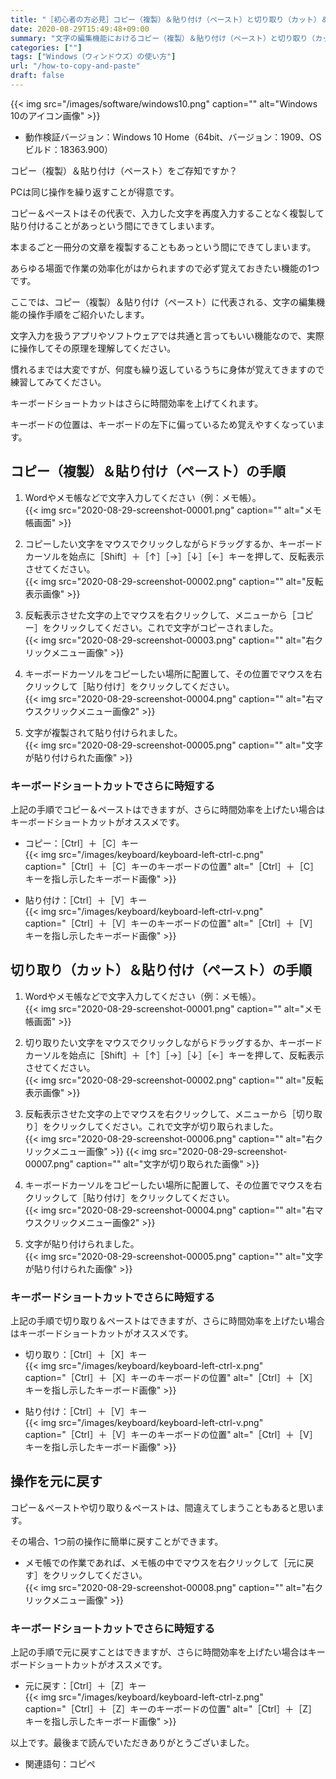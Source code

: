 ```yaml
---
title: "［初心者の方必見］コピー（複製）＆貼り付け（ペースト）と切り取り（カット）＆貼り付け（ペースト）をする方法"
date: 2020-08-29T15:49:48+09:00
summary: "文字の編集機能におけるコピー（複製）＆貼り付け（ペースト）と切り取り（カット）＆貼り付け（ペースト）の手順をご紹介いたします。"
categories: [""]
tags: ["Windows（ウィンドウズ）の使い方"]
url: "/how-to-copy-and-paste"
draft: false
---
```


{{< img src="/images/software/windows10.png" caption="" alt="Windows 10のアイコン画像" >}}

- 動作検証バージョン：Windows 10 Home（64bit、バージョン：1909、OSビルド：18363.900）

コピー（複製）＆貼り付け（ペースト）をご存知ですか？

PCは同じ操作を繰り返すことが得意です。

コピー＆ペーストはその代表で、入力した文字を再度入力することなく複製して貼り付けることがあっという間にできてしまいます。

本まるごと一冊分の文章を複製することもあっという間にできてしまいます。

あらゆる場面で作業の効率化がはかられますので必ず覚えておきたい機能の1つです。

ここでは、コピー（複製）＆貼り付け（ペースト）に代表される、文字の編集機能の操作手順をご紹介いたします。

文字入力を扱うアプリやソフトウェアでは共通と言ってもいい機能なので、実際に操作してその原理を理解してください。

慣れるまでは大変ですが、何度も繰り返しているうちに身体が覚えてきますので練習してみてください。

キーボードショートカットはさらに時間効率を上げてくれます。

キーボードの位置は、キーボードの左下に偏っているため覚えやすくなっています。

## コピー（複製）＆貼り付け（ペースト）の手順

1. Wordやメモ帳などで文字入力してください（例：メモ帳）。  
{{< img src="2020-08-29-screenshot-00001.png" caption="" alt="メモ帳画面" >}}

2. コピーしたい文字をマウスでクリックしながらドラッグするか、キーボードカーソルを始点に［Shift］＋［↑］［→］［↓］［←］キーを押して、反転表示させてください。  
{{< img src="2020-08-29-screenshot-00002.png" caption="" alt="反転表示画像" >}}

3. 反転表示させた文字の上でマウスを右クリックして、メニューから［コピー］をクリックしてください。これで文字がコピーされました。  
{{< img src="2020-08-29-screenshot-00003.png" caption="" alt="右クリックメニュー画像" >}}

4. キーボードカーソルをコピーしたい場所に配置して、その位置でマウスを右クリックして［貼り付け］をクリックしてください。  
{{< img src="2020-08-29-screenshot-00004.png" caption="" alt="右マウスクリックメニュー画像2" >}}

5. 文字が複製されて貼り付けられました。  
{{< img src="2020-08-29-screenshot-00005.png" caption="" alt="文字が貼り付けられた画像" >}}

### キーボードショートカットでさらに時短する

上記の手順でコピー＆ペーストはできますが、さらに時間効率を上げたい場合はキーボードショートカットがオススメです。

 - コピー：［Ctrl］＋［C］キー  
{{< img src="/images/keyboard/keyboard-left-ctrl-c.png" caption="［Ctrl］＋［C］キーのキーボードの位置" alt="［Ctrl］＋［C］キーを指し示したキーボード画像" >}}

 - 貼り付け：［Ctrl］＋［V］キー  
{{< img src="/images/keyboard/keyboard-left-ctrl-v.png" caption="［Ctrl］＋［V］キーのキーボードの位置" alt="［Ctrl］＋［V］キーを指し示したキーボード画像" >}}

## 切り取り（カット）＆貼り付け（ペースト）の手順

1. Wordやメモ帳などで文字入力してください（例：メモ帳）。  
{{< img src="2020-08-29-screenshot-00001.png" caption="" alt="メモ帳画面" >}}

2. 切り取りたい文字をマウスでクリックしながらドラッグするか、キーボードカーソルを始点に［Shift］＋［↑］［→］［↓］［←］キーを押して、反転表示させてください。  
{{< img src="2020-08-29-screenshot-00002.png" caption="" alt="反転表示画像" >}}

3. 反転表示させた文字の上でマウスを右クリックして、メニューから［切り取り］をクリックしてください。これで文字が切り取られました。  
{{< img src="2020-08-29-screenshot-00006.png" caption="" alt="右クリックメニュー画像" >}}
{{< img src="2020-08-29-screenshot-00007.png" caption="" alt="文字が切り取られた画像" >}}

4. キーボードカーソルをコピーしたい場所に配置して、その位置でマウスを右クリックして［貼り付け］をクリックしてください。  
{{< img src="2020-08-29-screenshot-00004.png" caption="" alt="右マウスクリックメニュー画像2" >}}

5. 文字が貼り付けられました。  
{{< img src="2020-08-29-screenshot-00005.png" caption="" alt="文字が貼り付けられた画像" >}}

### キーボードショートカットでさらに時短する

上記の手順で切り取り＆ペーストはできますが、さらに時間効率を上げたい場合はキーボードショートカットがオススメです。

 - 切り取り：［Ctrl］＋［X］キー  
{{< img src="/images/keyboard/keyboard-left-ctrl-x.png" caption="［Ctrl］＋［X］キーのキーボードの位置" alt="［Ctrl］＋［X］キーを指し示したキーボード画像" >}}

 - 貼り付け：［Ctrl］＋［V］キー  
{{< img src="/images/keyboard/keyboard-left-ctrl-v.png" caption="［Ctrl］＋［V］キーのキーボードの位置" alt="［Ctrl］＋［V］キーを指し示したキーボード画像" >}}

## 操作を元に戻す

コピー＆ペーストや切り取り＆ペーストは、間違えてしまうこともあると思います。

その場合、1つ前の操作に簡単に戻すことができます。

- メモ帳での作業であれば、メモ帳の中でマウスを右クリックして［元に戻す］をクリックしてください。  
{{< img src="2020-08-29-screenshot-00008.png" caption="" alt="右クリックメニュー画像" >}}

### キーボードショートカットでさらに時短する

上記の手順で元に戻すことはできますが、さらに時間効率を上げたい場合はキーボードショートカットがオススメです。

- 元に戻す：［Ctrl］＋［Z］キー  
{{< img src="/images/keyboard/keyboard-left-ctrl-z.png" caption="［Ctrl］＋［Z］キーのキーボードの位置" alt="［Ctrl］＋［Z］キーを指し示したキーボード画像" >}}

以上です。最後まで読んでいただきありがとうございました。

- 関連語句：コピペ
